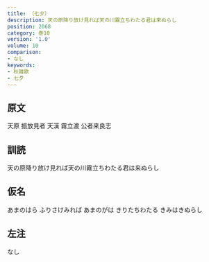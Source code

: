 ```yaml
---
title: （七夕）
description: 天の原降り放け見れば天の川霧立ちわたる君は来ぬらし
position: 2068
category: 巻10
version: '1.0'
volume: 10
comparison:
- なし
keywords:
- 秋雑歌
- 七夕
---
```


## 原文

天原 振放見者 天漢 霧立渡 公者来良志

## 訓読

天の原降り放け見れば天の川霧立ちわたる君は来ぬらし

## 仮名

あまのはら ふりさけみれば あまのがは きりたちわたる きみはきぬらし

## 左注

なし
